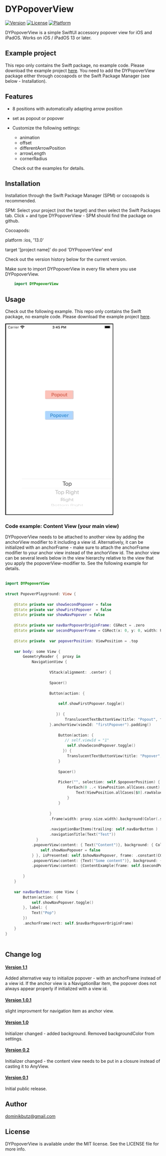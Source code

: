 # DYPopoverView

[![Version](https://img.shields.io/cocoapods/v/DYPopoverView.svg?style=flat)](https://cocoapods.org/pods/DYPopoverView)
[![License](https://img.shields.io/cocoapods/l/DYPopoverView.svg?style=flat)](https://cocoapods.org/pods/DYPopoverView)
[![Platform](https://img.shields.io/cocoapods/p/DYPopoverView.svg?style=flat)](https://cocoapods.org/pods/DYPopoverView)


DYPopoverView is a simple SwiftUI accessory popover view for iOS and iPadOS. Works on iOS / iPadOS 13 or later. 

## Example project

This repo only contains the Swift package, no example code. Please download the example project [here](https://github.com/DominikButz/DYPopoverViewExample.git).
You need to add the DYPopoverView package either through cocoapods or the Swift Package Manager (see below - Installation). 

## Features

* 8 positions with automatically adapting arrow position
* set as popout or popover
* Customize the following settings:
	- animation
	- offset
	- differentArrowPosition
	- arrowLength
	- cornerRadius

	Check out the examples for details. 


## Installation


Installation through the Swift Package Manager (SPM) or cocoapods is recommended. 

SPM:
Select your project (not the target) and then select the Swift Packages tab. Click + and type DYPopoverView - SPM should find the package on github. 

Cocoapods:

platform :ios, '13.0'

target '[project name]' do
 	pod 'DYPopoverView'
end


Check out the version history below for the current version.


Make sure to import DYPopoverView in every file where you use DYPopoverView. 

```Swift
    import DYPopoverView
```

## Usage

Check out the following example. This repo only contains the Swift package, no example code. Please download the example project [here](https://github.com/DominikButz/DYPopoverViewExample.git).


![DYPopoverView example](gitResources/example01.gif) 


### Code example: Content View (your main view)


DYPopoverView needs to be attached to another view by adding the anchorView modifier to it including a view id. Alternatively, it can be initialized with an anchorFrame - make sure to attach the anchorFrame modifier to your anchor view instead of the anchorView id. The anchor view can be several levels below in the view hierarchy relative to the view that you apply the popoverView-modifier to. 
See the following example for details.

```Swift

import DYPopoverView

struct PopoverPlayground: View {
    
    @State private var showSecondPopover = false
    @State private var showFirstPopover  = false
    @State private var showNavPopover = false
    
    @State private var navBarPopoverOriginFrame: CGRect = .zero
    @State private var secondPopoverFrame = CGRect(x: 0, y: 0, width: UIScreen.main.bounds.width * 0.75, height:150 )

    @State private  var popoverPosition: ViewPosition = .top
    
    var body: some View {
        GeometryReader {  proxy in
            NavigationView {
                
                    VStack(alignment: .center) {
               
                    Spacer()
                  
                    Button(action: {

                        self.showFirstPopover.toggle()
                           
                       }) {
                           TranslucentTextButtonView(title: "Popout", foregroundColor: .red, backgroundColor: .red, frameWidth: 100)
                    }.anchorView(viewId: "firstPopover").padding()
                           
                        Button(action: {
                           // self.viewId = "1"
                            self.showSecondPopover.toggle()
                          }) {
                            TranslucentTextButtonView(title: "Popover", foregroundColor: .accentColor, backgroundColor: .accentColor, frameWidth: 100).anchorView(viewId: "secondPopover")
                        }

                        Spacer()
                    
                        Picker("", selection: self.$popoverPosition) {
                            ForEach(0 ..< ViewPosition.allCases.count) {
                                Text(ViewPosition.allCases[$0].rawValue).tag(ViewPosition.allCases[$0])
                            }
                        }
                         
                    }
                    .frame(width: proxy.size.width).background(Color(.systemBackground))

                    .navigationBarItems(trailing: self.navBarButton )
                    .navigationTitle(Text("Test"))
              }
            .popoverView(content: { Text("Content")}, background: { Color(.secondarySystemBackground).onTapGesture {
                self.showNavPopover = false
            } }, isPresented: self.$showNavPopover, frame: .constant(CGRect(x:0, y:0, width: 200, height: 200)), anchorFrame: self.navBarPopoverOriginFrame, popoverType: .popout, position: .bottomLeft, viewId: "")
            .popoverView(content: {Text("Some content")}, background: {BlurView(style: .systemChromeMaterial)}, isPresented: self.$showFirstPopover, frame: .constant(CGRect(x: 0, y: 0, width: 150, height: 150)),  anchorFrame: nil, popoverType: .popout, position: self.popoverPosition, viewId: "firstPopover", settings: DYPopoverViewSettings(shadowRadius: 20))
            .popoverView(content: {ContentExample(frame: self.$secondPopoverFrame, show:self.$showSecondPopover)}, background: {Color(.secondarySystemBackground)}, isPresented: self.$showSecondPopover, frame: self.$secondPopoverFrame, anchorFrame: nil, popoverType: .popover, position: self.popoverPosition, viewId: "secondPopover", settings: DYPopoverViewSettings(cornerRadius: (30, 30, 30, 30)))
            
        }
    }
    
    var navBarButton: some View {
        Button(action: {
            self.showNavPopover.toggle()
        }, label: {
            Text("Pop")
        })
        .anchorFrame(rect: self.$navBarPopoverOriginFrame)
    }
}
   

```


## Change log

#### [Version 1.1](https://github.com/DominikButz/DYPopoverView/releases/tag/1.1)
 Added alternative way to initialize popover - with an anchorFrame instead of a view id. 
 If the anchor view is a NavigationBar item, the popover does not always appear properly if initialized with a view id.

 #### [Version 1.0.1](https://github.com/DominikButz/DYPopoverView/releases/tag/1.0.1)
 slight improvment for navigation item as anchor view.
 
 #### [Version 1.0](https://github.com/DominikButz/DYPopoverView/releases/tag/1.0)
  Initializer changed - added background. Removed backgroundColor from settings. 
  

#### [Version 0.2](https://github.com/DominikButz/DYPopoverView/releases/tag/0.2)
 Initializer changed - the content view needs to be put in a closure instead of casting it to AnyView.
 
#### [Version 0.1](https://github.com/DominikButz/DYPopoverView/releases/tag/0.1)

Initial public release. 


## Author

dominikbutz@gmail.com

## License

DYPopoverView is available under the MIT license. See the LICENSE file for more info.

